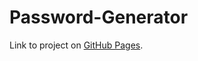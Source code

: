 # Password-Generator



Link to project on [GitHub Pages](https://rosebourn.github.io/Password-Generator/).
